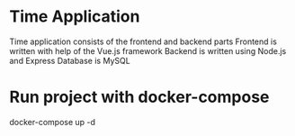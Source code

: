 # Time Application

Time application consists of the frontend and backend parts
Frontend is written with help of the Vue.js framework
Backend is written using Node.js and Express
Database is MySQL

# Run project with docker-compose

docker-compose up -d
